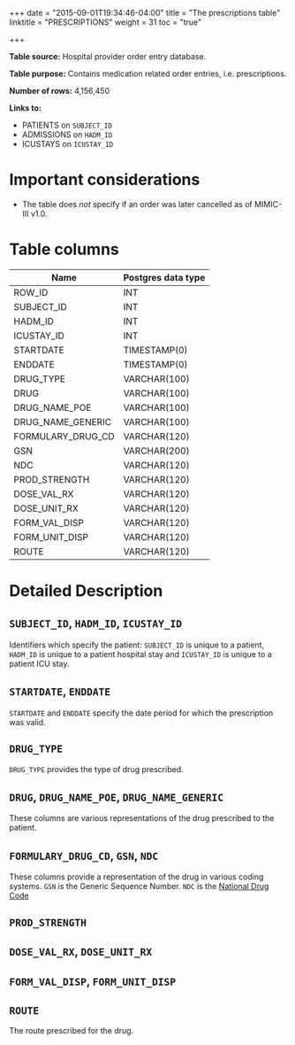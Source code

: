 +++
date = "2015-09-01T19:34:46-04:00"
title = "The prescriptions table"
linktitle = "PRESCRIPTIONS"
weight = 31
toc = "true"

+++

**Table source:** Hospital provider order entry database.

**Table purpose:** Contains medication related order entries, i.e. prescriptions.

**Number of rows:** 4,156,450

**Links to:**

* PATIENTS on `SUBJECT_ID`
* ADMISSIONS on `HADM_ID`
* ICUSTAYS on `ICUSTAY_ID`

# Important considerations

* The table does *not* specify if an order was later cancelled as of MIMIC-III v1.0.

# Table columns

Name | Postgres data type 
---- | ----
ROW\_ID | INT
SUBJECT\_ID | INT
HADM\_ID | INT
ICUSTAY\_ID | INT
STARTDATE | TIMESTAMP(0)
ENDDATE | TIMESTAMP(0)
DRUG\_TYPE | VARCHAR(100)
DRUG | VARCHAR(100)
DRUG\_NAME\_POE | VARCHAR(100)
DRUG\_NAME\_GENERIC | VARCHAR(100)
FORMULARY\_DRUG\_CD | VARCHAR(120)
GSN | VARCHAR(200)
NDC | VARCHAR(120)
PROD\_STRENGTH | VARCHAR(120)
DOSE\_VAL\_RX | VARCHAR(120)
DOSE\_UNIT\_RX | VARCHAR(120)
FORM\_VAL\_DISP | VARCHAR(120)
FORM\_UNIT\_DISP | VARCHAR(120)
ROUTE | VARCHAR(120)
	
# Detailed Description

## `SUBJECT_ID`, `HADM_ID`, `ICUSTAY_ID`

Identifiers which specify the patient: `SUBJECT_ID` is unique to a patient, `HADM_ID` is unique to a patient hospital stay and `ICUSTAY_ID` is unique to a patient ICU stay.

## `STARTDATE`, `ENDDATE`

`STARTDATE` and `ENDDATE` specify the date period for which the prescription was valid.

## `DRUG_TYPE`

`DRUG_TYPE` provides the type of drug prescribed.

## `DRUG`, `DRUG_NAME_POE`, `DRUG_NAME_GENERIC`

These columns are various representations of the drug prescribed to the patient. 

## `FORMULARY_DRUG_CD`, `GSN`, `NDC`

These columns provide a representation of the drug in various coding systems. `GSN` is the Generic Sequence Number. `NDC` is the [National Drug Code](https://en.wikipedia.org/wiki/National_Drug_Code)

## `PROD_STRENGTH`

## `DOSE_VAL_RX`, `DOSE_UNIT_RX`

## `FORM_VAL_DISP`, `FORM_UNIT_DISP`

## `ROUTE`

The route prescribed for the drug.

